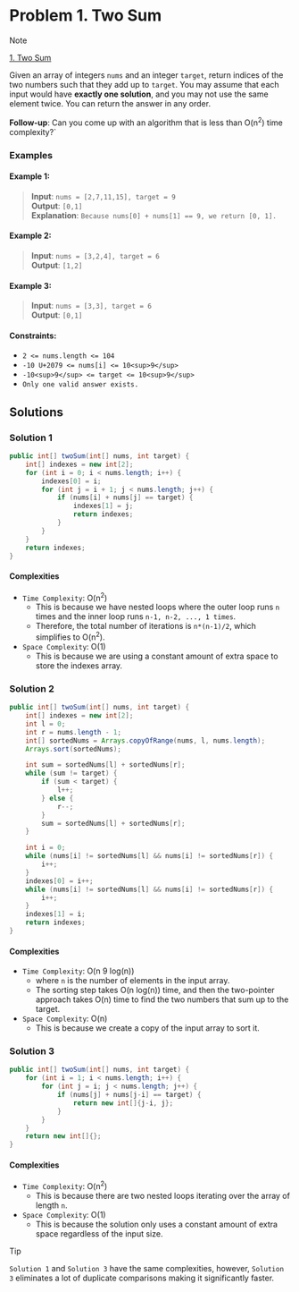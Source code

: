 # Problem 1. Two Sum

> [!NOTE]
> [1. Two Sum](https://leetcode.com/problems/two-sum/description/?envType=study-plan-v2&envId=top-interview-150)

Given an array of integers `nums` and an integer `target`, return indices of the two numbers such that they add up to `target`.
You may assume that each input would have **exactly one solution**, and you may not use the same element twice.
You can return the answer in any order.

**Follow-up**: Can you come up with an algorithm that is less than O(n<sup>2</sup>) time complexity?`

### Examples

#### Example 1:

> **Input**: `nums = [2,7,11,15], target = 9`<br/>
> **Output**: `[0,1]`<br/>
> **Explanation**: `Because nums[0] + nums[1] == 9, we return [0, 1].`

#### Example 2:

> **Input**: `nums = [3,2,4], target = 6`<br/>
> **Output**: `[1,2]`<br/>

#### Example 3:

> **Input**: `nums = [3,3], target = 6`<br/>
> **Output**: `[0,1]`<br/>

#### Constraints:

- `2 <= nums.length <= 104`
- `-10 U+2079 <= nums[i] <= 10<sup>9</sup>`
- `-10<sup>9</sup> <= target <= 10<sup>9</sup>`
- `Only one valid answer exists.`

## Solutions

### Solution 1

```java
public int[] twoSum(int[] nums, int target) {
    int[] indexes = new int[2];
    for (int i = 0; i < nums.length; i++) {
        indexes[0] = i;
        for (int j = i + 1; j < nums.length; j++) {
            if (nums[i] + nums[j] == target) {
                indexes[1] = j;
                return indexes;
            }
        }
    }
    return indexes;
}
```

#### Complexities

- `Time Complexity`: O(n<sup>2</sup>)
    - This is because we have nested loops where the outer loop runs `n` times and the inner loop runs `n-1, n-2, ..., 1 times`.
    - Therefore, the total number of iterations is `n*(n-1)/2`, which simplifies to O(n<sup>2</sup>).
- `Space Complexity`: O(1)
    - This is because we are using a constant amount of extra space to store the indexes array.

### Solution 2

```java
public int[] twoSum(int[] nums, int target) {
    int[] indexes = new int[2];
    int l = 0;
    int r = nums.length - 1;
    int[] sortedNums = Arrays.copyOfRange(nums, l, nums.length);
    Arrays.sort(sortedNums);

    int sum = sortedNums[l] + sortedNums[r];
    while (sum != target) {
        if (sum < target) {
            l++;
        } else {
            r--;
        }
        sum = sortedNums[l] + sortedNums[r];
    }

    int i = 0;
    while (nums[i] != sortedNums[l] && nums[i] != sortedNums[r]) {
        i++;
    }
    indexes[0] = i++;
    while (nums[i] != sortedNums[l] && nums[i] != sortedNums[r]) {
        i++;
    }
    indexes[1] = i;
    return indexes;
}
```

#### Complexities

- `Time Complexity`: O(n 9 log(n))
    - where `n` is the number of elements in the input array. 
    - The sorting step takes O(n log(n)) time, and then the two-pointer approach takes O(n) time to find the two numbers that sum up to the target.
- `Space Complexity`: O(n)
    - This is because we create a copy of the input array to sort it.

### Solution 3

```java
public int[] twoSum(int[] nums, int target) {
    for (int i = 1; i < nums.length; i++) {
        for (int j = i; j < nums.length; j++) {
            if (nums[j] + nums[j-i] == target) {
                return new int[]{j-i, j};
            }
        }
    }
    return new int[]{};
}
```

#### Complexities

- `Time Complexity`: O(n<sup>2</sup>)
    - This is because there are two nested loops iterating over the array of length `n`.
- `Space Complexity`: O(1)
  - This is because the solution only uses a constant amount of extra space regardless of the input size.

> [!TIP]
> `Solution 1` and `Solution 3` have the same complexities, however, `Solution 3` eliminates a lot of duplicate comparisons making it significantly faster.
